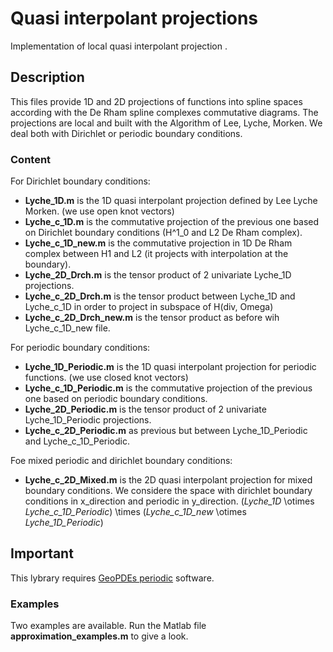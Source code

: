 # Quasi interpolant projections
Implementation of local quasi interpolant projection .

## Description 
This files provide 1D and 2D projections of functions into spline spaces according
with the De Rham spline complexes commutative diagrams. The projections are local and built with the 
Algorithm of Lee, Lyche, Morken. We deal both with Dirichlet or periodic boundary conditions.

### Content
For Dirichlet boundary conditions:
- **Lyche_1D.m**  is the 1D quasi interpolant projection defined by Lee Lyche Morken. (we use open knot vectors)
- **Lyche_c_1D.m** is the commutative projection of the previous one based on Dirichlet boundary conditions (H^1_0 and L2 De Rham complex). 
- **Lyche_c_1D_new.m** is the commutative projection in 1D De Rham complex between H1 and L2 (it projects with interpolation at the boundary).
- **Lyche_2D_Drch.m** is the tensor product of 2 univariate Lyche_1D projections.
- **Lyche_c_2D_Drch.m** is the tensor product between Lyche_1D and Lyche_c_1D in order to project in subspace of H(div, Omega)
- **Lyche_c_2D_Drch_new.m** is the tensor product as before wih Lyche_c_1D_new file.

For periodic boundary conditions:
- **Lyche_1D_Periodic.m**  is the 1D quasi interpolant projection for periodic functions. (we use closed knot vectors)
- **Lyche_c_1D_Periodic.m** is the commutative projection of the previous one based on periodic boundary conditions. 
- **Lyche_2D_Periodic.m** is the tensor product of 2 univariate Lyche_1D_Periodic projections.
- **Lyche_c_2D_Periodic.m** as previous but between Lyche_1D_Periodic and Lyche_c_1D_Periodic.

Foe mixed periodic and dirichlet boundary conditions:
- **Lyche_c_2D_Mixed.m** is the 2D quasi interpolant projection for mixed boundary conditions. We considere the space with dirichlet
 boundary conditions in x_direction and periodic in y_direction. (*Lyche_1D* \otimes *Lyche_c_1D_Periodic*) \times (*Lyche_c_1D_new* \otimes *Lyche_1D_Periodic*)

## Important
This lybrary requires [GeoPDEs periodic](https://github.com/rafavzqz/geopdes/tree/periodic) software.

### Examples 
Two examples are available. Run the Matlab file **approximation_examples.m** to give a look. 
